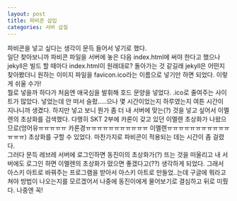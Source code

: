```yaml
---
layout: post
title: 파비콘 삽입
categories: 서버 삽질
---
```

파비콘을 넣고 싶다는 생각이 문득 들어서 넣기로 했다.<br>
일단 찾아보니까 파비콘 파일을 서버에 놓은 다음 index.html에 써야 한다고 했으나 jekyll은 빌드 할 때마다 index.html이 원래대로? 돌아가는 것 같길래 jekyll은 어떤지 찾아봤더니 원하는 이미지 파일을 favicon.ico라는 이름으로 넣기만 하면 되었다. 이렇게 쉬울 수가!<br>
뭘로 넣을까 하다가 처음엔 애국심을 발휘해 호드 문양을 넣었다. .ico로 줄여주는 사이트가 많았다. 넣었는데 안 떠서 슬펐.....으나 몇 시간이었는지 하루였는지 여튼 시간이 지나니까 생겼다. 하지만 넣고 보니 뭔가 좀 더 내 서버에 맞는(?) 것을 넣고 싶어서 이멜렌의 초상화를 검색했다. 다행히 SKT 2부에 카론이 갖고 있던 이멜렌 초상화가 나왔으므로(엉어유ㅠㅠㅠㅠㅠ 카론경ㅠㅠㅠㅠㅠㅠㅠㅠㅠㅠㅠ 이멜렌ㅠㅠㅠㅠㅠㅠㅠㅠㅠㅠㅠㅠㅠㅠ) 초상화를 구할 수 있었다. 마찬가지로 파비콘이 적용되는 데는 시간이 좀 걸렸다.<br>
그러다 문득 레브레 서버에 로그인하면 동진이의 초상화가(?) 뜨는 것을 떠올리고 내 서버에도 로그인 하면 이멜렌의 초상화가 떴으면 좋겠다고(??) 생각하게 되었다. 그래서 아스키 아트로 바꿔주는 프로그램을 받아서 아스키 아트로 만들었..는데 구글에 뭐라고 쳐야 방법이 나오는지를 모르겠어서 나중에 동진이에게 물어보기로 결심하고 뒤로 미뤘다. 나중엔 꼭!
